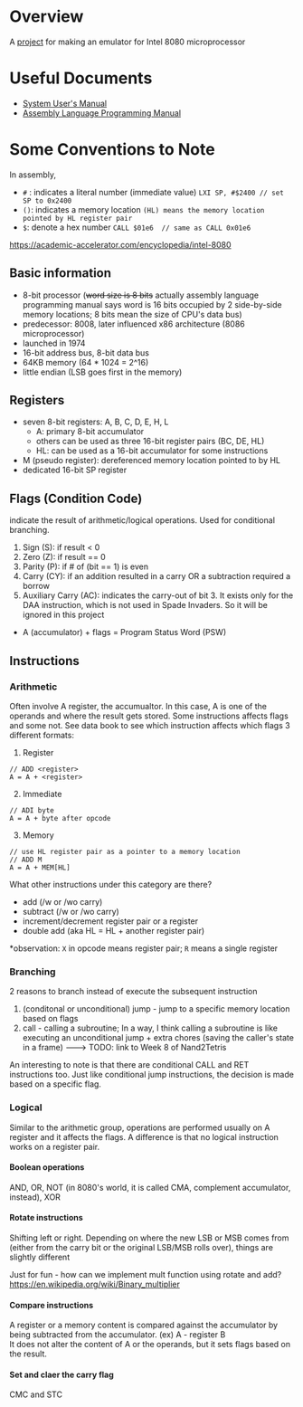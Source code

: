 # Overview
A [project](http://emulator101.com/) for making an emulator for Intel 8080 microprocessor

# Useful Documents
- [System User's Manual](http://bitsavers.trailing-edge.com/components/intel/MCS80/98-153B_Intel_8080_Microcomputer_Systems_Users_Manual_197509.pdf)
- [Assembly Language Programming Manual](http://dunfield.classiccmp.org/r/8080asm.pdf)

# Some Conventions to Note
In assembly,
- `#` : indicates a literal number (immediate value)  `LXI SP, #$2400 // set SP to 0x2400`
- `()`: indicates a memory location `(HL) means the memory location pointed by HL register pair`
- `$`: denote a hex number `CALL $01e6  // same as CALL 0x01e6` 

https://academic-accelerator.com/encyclopedia/intel-8080
## Basic information
- 8-bit processor (~~word size is 8 bits~~ actually assembly language programming manual says word is 16 bits occupied by 2 side-by-side memory locations; 8 bits mean the size of CPU's data bus)
- predecessor: 8008, later influenced x86 architecture (8086 microprocessor)
- launched in 1974
- 16-bit address bus, 8-bit data bus
- 64KB memory (64 * 1024 = 2^16)
- little endian (LSB goes first in the memory)

## Registers
- seven 8-bit registers: A, B, C, D, E, H, L
  -  A: primary 8-bit accumulator
  -  others can be used as three 16-bit register pairs (BC, DE, HL)
  -  HL: can be used as a 16-bit accumulator for some instructions
-  M (pseudo register): dereferenced memory location pointed to by HL
- dedicated 16-bit SP register

## Flags (Condition Code)
indicate the result of arithmetic/logical operations. Used for conditional branching.
1. Sign (S): if result < 0
2. Zero (Z): if result == 0
3. Parity (P): if # of (bit == 1) is even
4. Carry (CY): if an addition resulted in a carry OR a subtraction required a borrow
5. Auxiliary Carry (AC): indicates the carry-out of bit 3. It exists only for the DAA instruction, which is not used in Spade Invaders. So it will be ignored in this project
* A (accumulator) + flags = Program Status Word (PSW)

## Instructions
### Arithmetic
Often involve A register, the accumualtor. In this case, A is one of the operands and where the result gets stored.
Some instructions affects flags and some not. See data book to see which instruction affects which flags
3 different formats:
1. Register
```
// ADD <register>
A = A + <register>
```
2. Immediate
```
// ADI byte
A = A + byte after opcode
```
3. Memory
```
// use HL register pair as a pointer to a memory location
// ADD M
A = A + MEM[HL]
```
What other instructions under this category are there?
- add (/w or /wo carry)
- subtract (/w or /wo carry)
- increment/decrement register pair or a register
- double add (aka HL = HL + another register pair)

*observation: `X` in opcode means register pair; `R` means a single register

### Branching
2 reasons to branch instead of execute the subsequent instruction
1. (conditonal or unconditional) jump - jump to a specific memory location based on flags
2. call - calling a subroutine; In a way, I think calling a subroutine is like executing an unconditional jump + extra chores (saving the caller's state in a frame) ---> TODO: link to Week 8 of Nand2Tetris

An interesting to note is that there are conditional CALL and RET instructions too. Just like conditional jump instructions, the decision is made based on a specific flag.

### Logical
Similar to the arithmetic group, operations are performed usually on A register and it affects the flags. A difference is that no logical instruction works on a register pair.
#### Boolean operations
AND, OR, NOT (in 8080's world, it is called CMA, complement accumulator, instead), XOR
#### Rotate instructions
Shifting left or right. Depending on where the new LSB or MSB comes from (either from the carry bit or the original LSB/MSB rolls over), things are slightly different  

Just for fun - how can we implement mult function using rotate and add? https://en.wikipedia.org/wiki/Binary_multiplier
#### Compare instructions
A register or a memory content is compared against the accumulator by being subtracted from the accumulator. (ex) A - register B \
It does not alter the content of A or the operands, but it sets flags based on the result.
#### Set and claer the carry flag
CMC and STC
